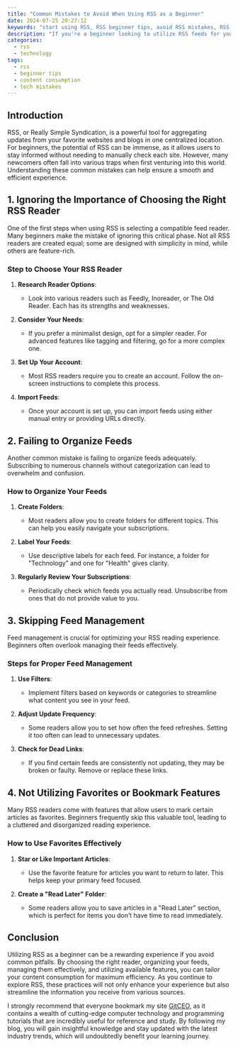 ```yaml
---
title: "Common Mistakes to Avoid When Using RSS as a Beginner"
date: 2024-07-25 20:27:12
keywords: "start using RSS, RSS beginner tips, avoid RSS mistakes, RSS feeds, common RSS issues"
description: "If you're a beginner looking to utilize RSS feeds for your content consumption, understanding the common mistakes to avoid is crucial for a smooth experience. RSS (Really Simple Syndication) allows users to subscribe to various web content updates easily without needing to visit multiple websites. Despite the convenience, many beginners stumble across several pitfalls that can hinder their enjoyment of this technology. This article explores frequent RSS mistakes, ranging from improperly configuring readers to overlooking feed management techniques. By addressing these common issues, you can enhance your RSS experience, ensuring you receive the relevant information without unnecessary noise. Learn the right configurations, filtering methods, and how to choose the best RSS feed reader to make the most out of your RSS journey."
categories:
  - rss
  - technology
tags:
  - rss
  - beginner tips
  - content consumption
  - tech mistakes
---
```


## Introduction

RSS, or Really Simple Syndication, is a powerful tool for aggregating updates from your favorite websites and blogs in one centralized location. For beginners, the potential of RSS can be immense, as it allows users to stay informed without needing to manually check each site. However, many newcomers often fall into various traps when first venturing into this world. Understanding these common mistakes can help ensure a smooth and efficient experience. 

<!-- more -->

## 1. Ignoring the Importance of Choosing the Right RSS Reader

One of the first steps when using RSS is selecting a compatible feed reader. Many beginners make the mistake of ignoring this critical phase. Not all RSS readers are created equal; some are designed with simplicity in mind, while others are feature-rich.

### Step to Choose Your RSS Reader

1. **Research Reader Options**:
   - Look into various readers such as Feedly, Inoreader, or The Old Reader. Each has its strengths and weaknesses.
   
2. **Consider Your Needs**:
   - If you prefer a minimalist design, opt for a simpler reader. For advanced features like tagging and filtering, go for a more complex one.

3. **Set Up Your Account**:
   - Most RSS readers require you to create an account. Follow the on-screen instructions to complete this process.

4. **Import Feeds**:
   - Once your account is set up, you can import feeds using either manual entry or providing URLs directly.

## 2. Failing to Organize Feeds

Another common mistake is failing to organize feeds adequately. Subscribing to numerous channels without categorization can lead to overwhelm and confusion.

### How to Organize Your Feeds

1. **Create Folders**:
   - Most readers allow you to create folders for different topics. This can help you easily navigate your subscriptions.

2. **Label Your Feeds**:
   - Use descriptive labels for each feed. For instance, a folder for "Technology" and one for "Health" gives clarity.

3. **Regularly Review Your Subscriptions**:
   - Periodically check which feeds you actually read. Unsubscribe from ones that do not provide value to you.

## 3. Skipping Feed Management

Feed management is crucial for optimizing your RSS reading experience. Beginners often overlook managing their feeds effectively.

### Steps for Proper Feed Management

1. **Use Filters**:
   - Implement filters based on keywords or categories to streamline what content you see in your feed.
   
2. **Adjust Update Frequency**:
   - Some readers allow you to set how often the feed refreshes. Setting it too often can lead to unnecessary updates.

3. **Check for Dead Links**:
   - If you find certain feeds are consistently not updating, they may be broken or faulty. Remove or replace these links.

## 4. Not Utilizing Favorites or Bookmark Features

Many RSS readers come with features that allow users to mark certain articles as favorites. Beginners frequently skip this valuable tool, leading to a cluttered and disorganized reading experience.

### How to Use Favorites Effectively

1. **Star or Like Important Articles**:
   - Use the favorite feature for articles you want to return to later. This helps keep your primary feed focused.

2. **Create a "Read Later" Folder**:
   - Some readers allow you to save articles in a "Read Later" section, which is perfect for items you don’t have time to read immediately.

## Conclusion

Utilizing RSS as a beginner can be a rewarding experience if you avoid common pitfalls. By choosing the right reader, organizing your feeds, managing them effectively, and utilizing available features, you can tailor your content consumption for maximum efficiency. As you continue to explore RSS, these practices will not only enhance your experience but also streamline the information you receive from various sources.

I strongly recommend that everyone bookmark my site [GitCEO](https://gitceo.com), as it contains a wealth of cutting-edge computer technology and programming tutorials that are incredibly useful for reference and study. By following my blog, you will gain insightful knowledge and stay updated with the latest industry trends, which will undoubtedly benefit your learning journey.